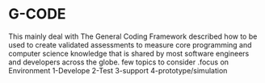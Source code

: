 # G-CODE
This mainly deal with The General Coding Framework described how to be used to create validated assessments to measure core programming and computer science knowledge that is shared by most software engineers and developers across the globe. few topics to consider .focus on Environment 1-Develope 2-Test 3-support 4-prototype/simulation
